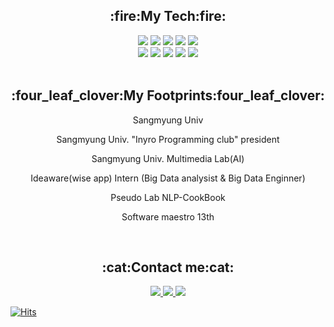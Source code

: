 
<div style ={{display: 'grid'}} align="center">
 <h2>:fire:My Tech:fire: </h1>
 <div style={{display: 'flex'}}>
  <img src="https://img.shields.io/badge/React-61DAFB?style=for-the-badge&logo=React&logoColor=white">
  <img src="https://img.shields.io/badge/JavaScript-F7DF1E?style=for-the-badge&logo=JavaScript&logoColor=white">
  <img src="https://img.shields.io/badge/css3-1572B6?style=for-the-badge&logo=css3&logoColor=white">
  <img src="https://img.shields.io/badge/Amazon AWS-232F3E?style=for-the-badge&logo=Amazon AWS&logoColor=white">
  <img src="https://img.shields.io/badge/TypeScript-3178C6?style=for-the-badge&logo=TypeScript&logoColor=white">
 </div>
 <div style={{display: 'flex'}}>
  <img src="https://img.shields.io/badge/HTML5-E34F26?style=for-the-badge&logo=HTML5&logoColor=white">
  <img src="https://img.shields.io/badge/ReactNative-09D3AC?style=for-the-badge&logo=Create React App&logoColor=white">
  <img src="https://img.shields.io/badge/Python-3776AB?style=for-the-badge&logo=Python&logoColor=white">
  <img src="https://img.shields.io/badge/Kotlin-7F52FF?style=for-the-badge&logo=Kotlin&logoColor=white">
  <img src="https://img.shields.io/badge/JAVA-3178C6?style=for-the-badge&logo=JAVA&logoColor=white">
 </div>
</div>

<br>

<div align ="center">
 <h2>:four_leaf_clover:My Footprints:four_leaf_clover:</h2>
 <p> Sangmyung Univ </p>
 <p> Sangmyung Univ. "Inyro Programming club" president </p>
 <p> Sangmyung Univ. Multimedia Lab(AI) </p>
 <p> Ideaware(wise app) Intern (Big Data analysist & Big Data Enginner)</p>
 <p> Pseudo Lab NLP-CookBook </p>
 <p> Software maestro 13th </p>
</div>

<br>

<div align ="center">
 <h2>:cat:Contact me:cat:</h2>
 <div>
   <a href="https://sunjung.tistory.com/">
    <img src="https://img.shields.io/badge/Tistory-000000?style=for-the-badge&logo=Tistory&logoColor=white">
   </a>
   <a href="https://sunjungan.github.io/PersonalWebsite">
    <img src="https://img.shields.io/badge/Portfolio-09D3AC?style=for-the-badge">
   </a>
    <a href="https://dkstjswjd83.gitbook.io/node.js/">
    <img src="https://img.shields.io/badge/TechBlog-61DAFB?style=for-the-badge">
   </a>
  </div>                                                                                       
</div>

[![Hits](https://hits.seeyoufarm.com/api/count/incr/badge.svg?url=https%3A%2F%2Fgithub.com%2FsunjungAn&count_bg=%23FF72FF&title_bg=%23555555&icon=smugmug.svg&icon_color=%23E7E7E7&title=hits&edge_flat=false)](https://hits.seeyoufarm.com)
